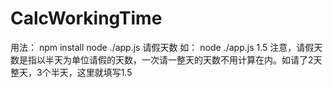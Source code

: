 # CalcWorkingTime
用法：
npm install
node ./app.js 请假天数
如： node ./app.js 1.5
注意，请假天数是指以半天为单位请假的天数，一次请一整天的天数不用计算在内。如请了2天整天，3个半天，这里就填写1.5
